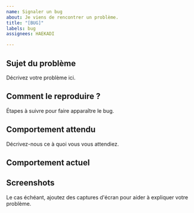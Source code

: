 ```yaml
---
name: Signaler un bug
about: Je viens de rencontrer un problème.
title: "[BUG]"
labels: bug
assignees: HAEKADI

---
```


## Sujet du problème
Décrivez votre problème ici.

## Comment le reproduire ?
Étapes à suivre pour faire apparaître le bug.

## Comportement attendu
Décrivez-nous ce à quoi vous vous attendiez.

## Comportement actuel

## Screenshots
Le cas échéant, ajoutez des captures d'écran pour aider à expliquer votre problème.
